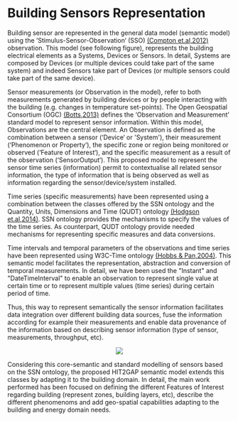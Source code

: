 # Building Sensors Representation

Building sensor are represented in the general data model (semantic model) using the ’Stimulus-Sensor-Observation‘ (SSO) [(Compton et.al,2012)][@Compton2012] observation. This model (see following figure), represents the building electrical elements as a Systems, Devices or Sensors. In detail, Systems are composed by Devices (or multiple devices could take part of the same system) and indeed Sensors take part of Devices (or multiple sensors could take part of the same device).

Sensor measurements (or Observation in the model), refer to both measurements generated by building devices or by people interacting with the building (e.g. changes in temperature set-points). The Open Geospatial Consortium (OGC) [(Botts,2013)][@Botts2013] defines the ‘Observation and Measurement’ standard model to represent sensor information. Within this model, Observations are the central element. An Observation is defined as the combination between a sensor (‘Device‘ or 'System'), their measurement (‘Phenomenon or Property‘), the specific zone or region being monitored or observed (‘Feature of Interest‘), and the specific measurement as a result of the observation (‘SensorOutput‘). This proposed model to represent the sensor time series (information) permit to contextualise all related sensor information, the type of information that is being observed as well as information regarding the sensor/device/system installed.

Time series (specific measurements) have been represented using a combination between the classes offered by the SSN ontology and the Quantity, Units, Dimensions and Time (QUDT) ontology [(Hodgson et.al,2014)][@Hodgson2014]. SSN ontology provides the mechanisms to specify the values of the time series. As counterpart, QUDT ontology provide needed mechanisms for representing specific measures and data conversions.

Time intervals and temporal parameters of the observations and time series have been represented using W3C-Time ontology [(Hobbs & Pan,2004)][@Hobbs2014]. This semantic model facilitates the representation, abstraction and conversion of temporal measurements. In detail, we have been used the "Instant" and "DateTimeInterval" to enable an observation to represent single value at certain time or to represent multiple values (time series) during certain period of time.

Thus, this way to represent semantically the sensor information facilitates data integration over different building data sources, fuse the information according for example their measurements and enable data provenance of the information based on describing sensor information (type of sensor, measurements, throughput, etc).

<div style="text-align:center">
    <img src="http://www.plantuml.com/plantuml/png/DSnB2i8m483Xg-W1cW6NxeeK7vkMMWyGqy46afam3xo-tRZzF_YFcLBn5LtAOJDhUWQG-0sVR9k_NL4Iao5PI5pXTbzErtxgXbStpUDZk2p_D991ZMeei79IQ2MIUItmH5AM6PkWxfjecIcqNNu0"/>
</div>

Considering this core-semantic and standard modelling of sensors based on the SSN ontology, the proposed HIT2GAP semantic model extends this classes by adapting it to the building domain. In detail, the main work performed has been focused on defining the different Features of Interest regarding building (represent zones, building layers, etc), describe the different phenomenoms and add geo-spatial capabilities adapting to the building and energy domain needs.

[@Botts2013]: http://www.opengeospatial.org/standards/sensorml "Botts, M. (2013). Sensor Model Language (SensorML) v2.0."

[@Compton2012]: http://doi.org/10.1016/j.websem.2012.05.003 "Compton, M., Barnaghi, P., Bermudez, L., García-Castro, R., Corcho, O., Cox, S., … Taylor, K. (2012). The SSN ontology of the W3C semantic sensor network incubator group. Web Semantics: Science, Services and Agents on the World Wide Web, 17, 25–32."

[@Hobbs2014]: http://doi.org/10.1145/1017068.1017073 "Hobbs, J. R., & Pan, F. (2004). An Ontology of Time for the Semantic Web. ACM Transactions on Asian Language Information Processing, 3(1), 66–85."

[@Hodgson2014]: http://qudt.org/ "Hodgson, R., Keller, P. J., Hodges, J., & Spivak, J. (2014). QUDT - Quantities, Units, Dimensions and Data Types Ontologies."

